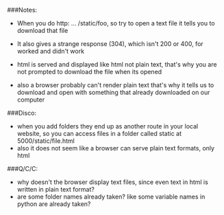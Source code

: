 ###Notes:
- When you do http: ... /static/foo, so try to open a text file it tells you  to download that file 
- It also gives a strange response (304), which isn't 200 or 400, for worked  and didn't work

- html is served and displayed like html not plain text, that's why you are not prompted to download the file when its opened

- also a browser probably can't render plain text that's why it tells us to download and open with something that already downloaded on our computer


###Disco:
- when you add folders they end up as another route in your local website, so you can access files in a folder called static at 5000/static/file.html
- also it does not seem like a browser can serve plain text formats, only html


###Q/C/C:
- why doesn't the browser display text files, since even text in html is written in plain text format?
- are some folder names already taken? like some variable names in python are already taken?
